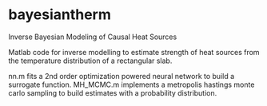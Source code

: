 # bayesiantherm
Inverse Bayesian Modeling of Causal Heat Sources

Matlab code for inverse modelling to estimate strength of heat sources from the temperature distribution of a rectangular slab.

nn.m fits a 2nd order optimization powered neural network to build a surrogate function.
MH_MCMC.m implements a metropolis hastings monte carlo sampling to build estimates with a probability distribution.
